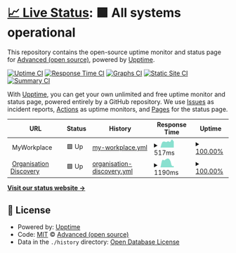 # [📈 Live Status](https://advancedcsg-open.github.io/status-myworkplace): <!--live status--> **🟩 All systems operational**

This repository contains the open-source uptime monitor and status page for [Advanced (open source)](https://oneadvanced.com), powered by [Upptime](https://github.com/upptime/upptime).

[![Uptime CI](https://github.com/advancedcsg-open/status-myworkplace/workflows/Uptime%20CI/badge.svg)](https://github.com/advancedcsg-open/status-myworkplace/actions?query=workflow%3A%22Uptime+CI%22)
[![Response Time CI](https://github.com/advancedcsg-open/status-myworkplace/workflows/Response%20Time%20CI/badge.svg)](https://github.com/advancedcsg-open/status-myworkplace/actions?query=workflow%3A%22Response+Time+CI%22)
[![Graphs CI](https://github.com/advancedcsg-open/status-myworkplace/workflows/Graphs%20CI/badge.svg)](https://github.com/advancedcsg-open/status-myworkplace/actions?query=workflow%3A%22Graphs+CI%22)
[![Static Site CI](https://github.com/advancedcsg-open/status-myworkplace/workflows/Static%20Site%20CI/badge.svg)](https://github.com/advancedcsg-open/status-myworkplace/actions?query=workflow%3A%22Static+Site+CI%22)
[![Summary CI](https://github.com/advancedcsg-open/status-myworkplace/workflows/Summary%20CI/badge.svg)](https://github.com/advancedcsg-open/status-myworkplace/actions?query=workflow%3A%22Summary+CI%22)

With [Upptime](https://upptime.js.org), you can get your own unlimited and free uptime monitor and status page, powered entirely by a GitHub repository. We use [Issues](https://github.com/advancedcsg-open/status-myworkplace/issues) as incident reports, [Actions](https://github.com/advancedcsg-open/status-myworkplace/actions) as uptime monitors, and [Pages](https://advancedcsg-open.github.io/status-myworkplace) for the status page.

<!--start: status pages-->
<!-- This summary is generated by Upptime (https://github.com/upptime/upptime) -->
<!-- Do not edit this manually, your changes will be overwritten -->
<!-- prettier-ignore -->
| URL | Status | History | Response Time | Uptime |
| --- | ------ | ------- | ------------- | ------ |
| <img alt="" src="https://favicons.githubusercontent.com/null" height="13"> MyWorkplace | 🟩 Up | [my-workplace.yml](https://github.com/advancedcsg-open/status-myworkplace/commits/HEAD/history/my-workplace.yml) | <details><summary><img alt="Response time graph" src="./graphs/my-workplace/response-time-week.png" height="20"> 517ms</summary><br><a href="https://advancedcsg-open.github.io/status-myworkplace/history/my-workplace"><img alt="Response time 554" src="https://img.shields.io/endpoint?url=https%3A%2F%2Fraw.githubusercontent.com%2Fadvancedcsg-open%2Fstatus-myworkplace%2FHEAD%2Fapi%2Fmy-workplace%2Fresponse-time.json"></a><br><a href="https://advancedcsg-open.github.io/status-myworkplace/history/my-workplace"><img alt="24-hour response time 684" src="https://img.shields.io/endpoint?url=https%3A%2F%2Fraw.githubusercontent.com%2Fadvancedcsg-open%2Fstatus-myworkplace%2FHEAD%2Fapi%2Fmy-workplace%2Fresponse-time-day.json"></a><br><a href="https://advancedcsg-open.github.io/status-myworkplace/history/my-workplace"><img alt="7-day response time 517" src="https://img.shields.io/endpoint?url=https%3A%2F%2Fraw.githubusercontent.com%2Fadvancedcsg-open%2Fstatus-myworkplace%2FHEAD%2Fapi%2Fmy-workplace%2Fresponse-time-week.json"></a><br><a href="https://advancedcsg-open.github.io/status-myworkplace/history/my-workplace"><img alt="30-day response time 533" src="https://img.shields.io/endpoint?url=https%3A%2F%2Fraw.githubusercontent.com%2Fadvancedcsg-open%2Fstatus-myworkplace%2FHEAD%2Fapi%2Fmy-workplace%2Fresponse-time-month.json"></a><br><a href="https://advancedcsg-open.github.io/status-myworkplace/history/my-workplace"><img alt="1-year response time 554" src="https://img.shields.io/endpoint?url=https%3A%2F%2Fraw.githubusercontent.com%2Fadvancedcsg-open%2Fstatus-myworkplace%2FHEAD%2Fapi%2Fmy-workplace%2Fresponse-time-year.json"></a></details> | <details><summary><a href="https://advancedcsg-open.github.io/status-myworkplace/history/my-workplace">100.00%</a></summary><a href="https://advancedcsg-open.github.io/status-myworkplace/history/my-workplace"><img alt="All-time uptime 99.97%" src="https://img.shields.io/endpoint?url=https%3A%2F%2Fraw.githubusercontent.com%2Fadvancedcsg-open%2Fstatus-myworkplace%2FHEAD%2Fapi%2Fmy-workplace%2Fuptime.json"></a><br><a href="https://advancedcsg-open.github.io/status-myworkplace/history/my-workplace"><img alt="24-hour uptime 100.00%" src="https://img.shields.io/endpoint?url=https%3A%2F%2Fraw.githubusercontent.com%2Fadvancedcsg-open%2Fstatus-myworkplace%2FHEAD%2Fapi%2Fmy-workplace%2Fuptime-day.json"></a><br><a href="https://advancedcsg-open.github.io/status-myworkplace/history/my-workplace"><img alt="7-day uptime 100.00%" src="https://img.shields.io/endpoint?url=https%3A%2F%2Fraw.githubusercontent.com%2Fadvancedcsg-open%2Fstatus-myworkplace%2FHEAD%2Fapi%2Fmy-workplace%2Fuptime-week.json"></a><br><a href="https://advancedcsg-open.github.io/status-myworkplace/history/my-workplace"><img alt="30-day uptime 100.00%" src="https://img.shields.io/endpoint?url=https%3A%2F%2Fraw.githubusercontent.com%2Fadvancedcsg-open%2Fstatus-myworkplace%2FHEAD%2Fapi%2Fmy-workplace%2Fuptime-month.json"></a><br><a href="https://advancedcsg-open.github.io/status-myworkplace/history/my-workplace"><img alt="1-year uptime 99.97%" src="https://img.shields.io/endpoint?url=https%3A%2F%2Fraw.githubusercontent.com%2Fadvancedcsg-open%2Fstatus-myworkplace%2FHEAD%2Fapi%2Fmy-workplace%2Fuptime-year.json"></a></details>
| <img alt="" src="https://dev.auth.identity.oneadvanced.io/login/logo.png" height="13"> [Organisation Discovery](https://dev.auth.identity.oneadvanced.io/auth/discover?redirectUri=https%3A%2F%2Fmyworkplace.oneadvanced.io%2Fparseauth%3FredirectUri%3Dhttps%253A%252F%252Fmyworkplace.oneadvanced.io%252F) | 🟩 Up | [organisation-discovery.yml](https://github.com/advancedcsg-open/status-myworkplace/commits/HEAD/history/organisation-discovery.yml) | <details><summary><img alt="Response time graph" src="./graphs/organisation-discovery/response-time-week.png" height="20"> 1190ms</summary><br><a href="https://advancedcsg-open.github.io/status-myworkplace/history/organisation-discovery"><img alt="Response time 1201" src="https://img.shields.io/endpoint?url=https%3A%2F%2Fraw.githubusercontent.com%2Fadvancedcsg-open%2Fstatus-myworkplace%2FHEAD%2Fapi%2Forganisation-discovery%2Fresponse-time.json"></a><br><a href="https://advancedcsg-open.github.io/status-myworkplace/history/organisation-discovery"><img alt="24-hour response time 1440" src="https://img.shields.io/endpoint?url=https%3A%2F%2Fraw.githubusercontent.com%2Fadvancedcsg-open%2Fstatus-myworkplace%2FHEAD%2Fapi%2Forganisation-discovery%2Fresponse-time-day.json"></a><br><a href="https://advancedcsg-open.github.io/status-myworkplace/history/organisation-discovery"><img alt="7-day response time 1190" src="https://img.shields.io/endpoint?url=https%3A%2F%2Fraw.githubusercontent.com%2Fadvancedcsg-open%2Fstatus-myworkplace%2FHEAD%2Fapi%2Forganisation-discovery%2Fresponse-time-week.json"></a><br><a href="https://advancedcsg-open.github.io/status-myworkplace/history/organisation-discovery"><img alt="30-day response time 1124" src="https://img.shields.io/endpoint?url=https%3A%2F%2Fraw.githubusercontent.com%2Fadvancedcsg-open%2Fstatus-myworkplace%2FHEAD%2Fapi%2Forganisation-discovery%2Fresponse-time-month.json"></a><br><a href="https://advancedcsg-open.github.io/status-myworkplace/history/organisation-discovery"><img alt="1-year response time 1201" src="https://img.shields.io/endpoint?url=https%3A%2F%2Fraw.githubusercontent.com%2Fadvancedcsg-open%2Fstatus-myworkplace%2FHEAD%2Fapi%2Forganisation-discovery%2Fresponse-time-year.json"></a></details> | <details><summary><a href="https://advancedcsg-open.github.io/status-myworkplace/history/organisation-discovery">100.00%</a></summary><a href="https://advancedcsg-open.github.io/status-myworkplace/history/organisation-discovery"><img alt="All-time uptime 88.95%" src="https://img.shields.io/endpoint?url=https%3A%2F%2Fraw.githubusercontent.com%2Fadvancedcsg-open%2Fstatus-myworkplace%2FHEAD%2Fapi%2Forganisation-discovery%2Fuptime.json"></a><br><a href="https://advancedcsg-open.github.io/status-myworkplace/history/organisation-discovery"><img alt="24-hour uptime 100.00%" src="https://img.shields.io/endpoint?url=https%3A%2F%2Fraw.githubusercontent.com%2Fadvancedcsg-open%2Fstatus-myworkplace%2FHEAD%2Fapi%2Forganisation-discovery%2Fuptime-day.json"></a><br><a href="https://advancedcsg-open.github.io/status-myworkplace/history/organisation-discovery"><img alt="7-day uptime 100.00%" src="https://img.shields.io/endpoint?url=https%3A%2F%2Fraw.githubusercontent.com%2Fadvancedcsg-open%2Fstatus-myworkplace%2FHEAD%2Fapi%2Forganisation-discovery%2Fuptime-week.json"></a><br><a href="https://advancedcsg-open.github.io/status-myworkplace/history/organisation-discovery"><img alt="30-day uptime 100.00%" src="https://img.shields.io/endpoint?url=https%3A%2F%2Fraw.githubusercontent.com%2Fadvancedcsg-open%2Fstatus-myworkplace%2FHEAD%2Fapi%2Forganisation-discovery%2Fuptime-month.json"></a><br><a href="https://advancedcsg-open.github.io/status-myworkplace/history/organisation-discovery"><img alt="1-year uptime 88.95%" src="https://img.shields.io/endpoint?url=https%3A%2F%2Fraw.githubusercontent.com%2Fadvancedcsg-open%2Fstatus-myworkplace%2FHEAD%2Fapi%2Forganisation-discovery%2Fuptime-year.json"></a></details>

<!--end: status pages-->

[**Visit our status website →**](https://advancedcsg-open.github.io/status-myworkplace)

## 📄 License

- Powered by: [Upptime](https://github.com/upptime/upptime)
- Code: [MIT](./LICENSE) © [Advanced (open source)](https://oneadvanced.com)
- Data in the `./history` directory: [Open Database License](https://opendatacommons.org/licenses/odbl/1-0/)

